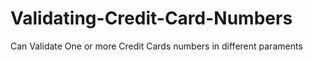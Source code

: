 # Validating-Credit-Card-Numbers
Can Validate One or more Credit Cards numbers in different paraments
